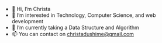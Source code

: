 - 👋 Hi, I’m Christa
- 👀 I’m interested in Technology, Computer Science, and web development 
- 🌱 I’m currently taking a Data Structure and Algorithm
- 📫 You can contact on christadushime@gmail.com

<!---
christabusho/christabusho is a ✨ special ✨ repository because its `README.md` (this file) appears on your GitHub profile.
You can click the Preview link to take a look at your changes.
--->
